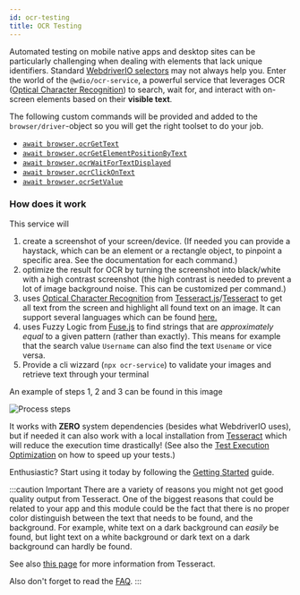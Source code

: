 ```yaml
---
id: ocr-testing
title: OCR Testing
---
```


Automated testing on mobile native apps and desktop sites can be particularly challenging when dealing with elements that lack unique identifiers. Standard [WebdriverIO selectors](https://webdriver.io/docs/selectors) may not always help you. Enter the world of the `@wdio/ocr-service`, a powerful service that leverages OCR ([Optical Character Recognition](https://en.wikipedia.org/wiki/Optical_character_recognition)) to search, wait for, and interact with on-screen elements based on their **visible text**.

The following custom commands will be provided and added to the `browser/driver`-object so you will get the right toolset to do your job.

-   [`await browser.ocrGetText`](./ocr-get-text.md)
-   [`await browser.ocrGetElementPositionByText`](./ocr-get-element-position-by-text.md)
-   [`await browser.ocrWaitForTextDisplayed`](./ocr-wait-for-text-displayed.md)
-   [`await browser.ocrClickOnText`](./ocr-click-on-text.md)
-   [`await browser.ocrSetValue`](./ocr-set-value.md)

### How does it work

This service will

1. create a screenshot of your screen/device. (If needed you can provide a haystack, which can be an element or a rectangle object, to pinpoint a specific area. See the documentation for each command.)
1. optimize the result for OCR by turning the screenshot into black/white with a high contrast screenshot (the high contrast is needed to prevent a lot of image background noise. This can be customized per command.)
1. uses [Optical Character Recognition](https://en.wikipedia.org/wiki/Optical_character_recognition) from [Tesseract.js](https://github.com/naptha/tesseract.js)/[Tesseract](https://github.com/tesseract-ocr/tesseract) to get all text from the screen and highlight all found text on an image. It can support several languages which can be found [here.](https://tesseract-ocr.github.io/tessdoc/Data-Files-in-different-versions.html)
1. uses Fuzzy Logic from [Fuse.js](https://fusejs.io/) to find strings that are _approximately equal_ to a given pattern (rather than exactly). This means for example that the search value `Username` can also find the text `Usename` or vice versa.
1. Provide a cli wizzard (`npx ocr-service`) to validate your images and retrieve text through your terminal

An example of steps 1, 2 and 3 can be found in this image

![Process steps](/img/ocr/processing-steps.jpg)

It works with **ZERO** system dependencies (besides what WebdriverIO uses), but if needed it can also work with a local installation from [Tesseract](https://tesseract-ocr.github.io/tessdoc/) which will reduce the execution time drastically! (See also the [Test Execution Optimization](#test-execution-optimization) on how to speed up your tests.)

Enthusiastic? Start using it today by following the [Getting Started](./getting-started) guide.

:::caution Important
There are a variety of reasons you might not get good quality output from Tesseract. One of the biggest reasons that could be related to your app and this module could be the fact that there is no proper color distinguish between the text that needs to be found, and the background. For example, white text on a dark background can _easily_ be found, but light text on a white background or dark text on a dark background can hardly be found.

See also [this page](https://tesseract-ocr.github.io/tessdoc/ImproveQuality) for more information from Tesseract.

Also don't forget to read the [FAQ](./more-faq).
:::

